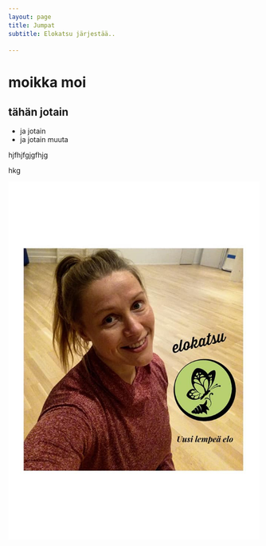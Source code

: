 ```yaml
---
layout: page
title: Jumpat
subtitle: Elokatsu järjestää..

---
```

# moikka moi

## tähän jotain

* ja jotain
* ja jotain muuta

hjfhjfgjgfhjg

hkg

![](/img/elokatsunkuvavalmennus.jpg)